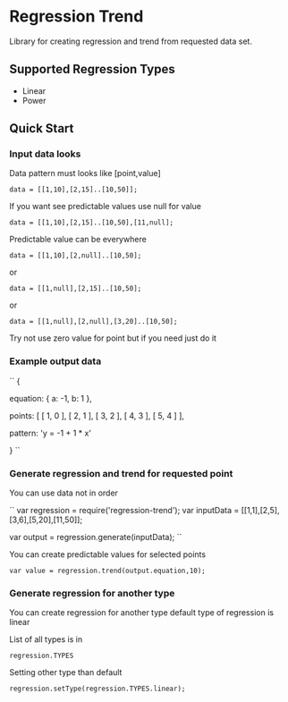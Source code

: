 # Regression Trend
Library for creating regression and trend from requested data set.

## Supported Regression Types

* Linear
* Power

## Quick Start

### Input data looks
Data pattern must looks like [point,value] 

``
data = [[1,10],[2,15]..[10,50]];
``

If you want see predictable values use null for value

``
data = [[1,10],[2,15]..[10,50],[11,null];
``

Predictable value can be everywhere

``
data = [[1,10],[2,null]..[10,50];
``

or

``
data = [[1,null],[2,15]..[10,50];
``

or

``
data = [[1,null],[2,null],[3,20]..[10,50];
``

Try not use zero value for point but if you need just do it

### Example output data

``
{ 
    
  equation: { a: -1, b: 1 },
  
  points: [ [ 1, 0 ], [ 2, 1 ], [ 3, 2 ], [ 4, 3 ], [ 5, 4 ] ],
  
  pattern: 'y = -1 + 1 * x' 

}
``

### Generate regression and trend for requested point

You can use data not in order

``
var regression = require('regression-trend');
var inputData = [[1,1],[2,5],[3,6],[5,20],[11,50]];

var output = regression.generate(inputData);
``

You can create predictable values for selected points

``
var value = regression.trend(output.equation,10);
``

### Generate regression for another type

You can create regression for another type default type of regression is linear

List of all types is in

``
regression.TYPES
``

Setting other type than default

``
regression.setType(regression.TYPES.linear);
``